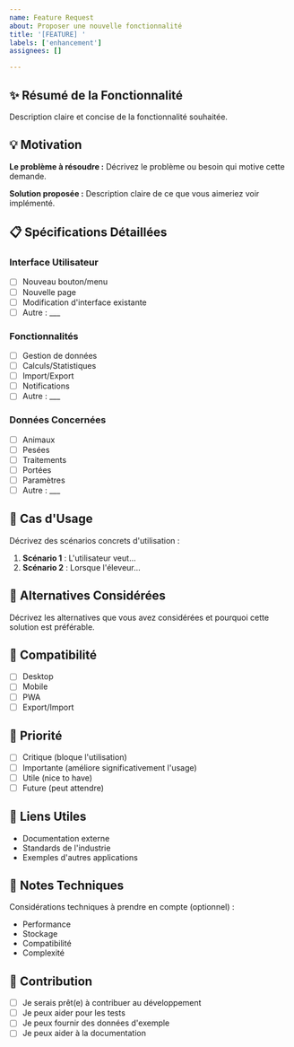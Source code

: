 ```yaml
---
name: Feature Request
about: Proposer une nouvelle fonctionnalité
title: '[FEATURE] '
labels: ['enhancement']
assignees: []

---
```


## ✨ Résumé de la Fonctionnalité
Description claire et concise de la fonctionnalité souhaitée.

## 💡 Motivation
**Le problème à résoudre :**
Décrivez le problème ou besoin qui motive cette demande.

**Solution proposée :**
Description claire de ce que vous aimeriez voir implémenté.

## 📋 Spécifications Détaillées

### Interface Utilisateur
- [ ] Nouveau bouton/menu
- [ ] Nouvelle page
- [ ] Modification d'interface existante
- [ ] Autre : ___

### Fonctionnalités
- [ ] Gestion de données
- [ ] Calculs/Statistiques  
- [ ] Import/Export
- [ ] Notifications
- [ ] Autre : ___

### Données Concernées
- [ ] Animaux
- [ ] Pesées
- [ ] Traitements
- [ ] Portées
- [ ] Paramètres
- [ ] Autre : ___

## 🎯 Cas d'Usage
Décrivez des scénarios concrets d'utilisation :

1. **Scénario 1** : L'utilisateur veut...
2. **Scénario 2** : Lorsque l'éleveur...

## 🔄 Alternatives Considérées
Décrivez les alternatives que vous avez considérées et pourquoi cette solution est préférable.

## 📱 Compatibilité
- [ ] Desktop
- [ ] Mobile
- [ ] PWA
- [ ] Export/Import

## 🚀 Priorité
- [ ] Critique (bloque l'utilisation)
- [ ] Importante (améliore significativement l'usage)
- [ ] Utile (nice to have)
- [ ] Future (peut attendre)

## 🔗 Liens Utiles
- Documentation externe
- Standards de l'industrie
- Exemples d'autres applications

## 📝 Notes Techniques
Considérations techniques à prendre en compte (optionnel) :
- Performance
- Stockage
- Compatibilité
- Complexité

## 🤝 Contribution
- [ ] Je serais prêt(e) à contribuer au développement
- [ ] Je peux aider pour les tests
- [ ] Je peux fournir des données d'exemple
- [ ] Je peux aider à la documentation